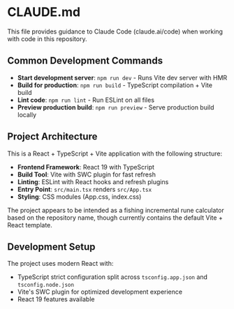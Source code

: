 # CLAUDE.md

This file provides guidance to Claude Code (claude.ai/code) when working with code in this repository.

## Common Development Commands

- **Start development server**: `npm run dev` - Runs Vite dev server with HMR
- **Build for production**: `npm run build` - TypeScript compilation + Vite build
- **Lint code**: `npm run lint` - Run ESLint on all files
- **Preview production build**: `npm run preview` - Serve production build locally

## Project Architecture

This is a React + TypeScript + Vite application with the following structure:

- **Frontend Framework**: React 19 with TypeScript
- **Build Tool**: Vite with SWC plugin for fast refresh
- **Linting**: ESLint with React hooks and refresh plugins
- **Entry Point**: `src/main.tsx` renders `src/App.tsx`
- **Styling**: CSS modules (App.css, index.css)

The project appears to be intended as a fishing incremental rune calculator based on the repository name, though currently contains the default Vite + React template.

## Development Setup

The project uses modern React with:
- TypeScript strict configuration split across `tsconfig.app.json` and `tsconfig.node.json`
- Vite's SWC plugin for optimized development experience
- React 19 features available